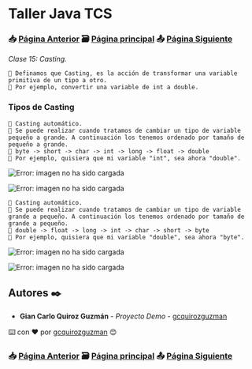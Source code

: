 # Taller Java TCS
### 📥 [Página Anterior](https://github.com/gcquirozguzman/java-tcs-202001/tree/OAYD100001) 🗃️ [Página principal](https://github.com/gcquirozguzman/java-tcs-202001) 📤 [Página Siguiente](https://github.com/gcquirozguzman/java-tcs-202001/tree/PRS0100001)

_Clase 15: Casting._

```
📢 Definamos que Casting, es la acción de transformar una variable primitiva de un tipo a otro.
📢 Por ejemplo, convertir una variable de int a double.
```

### Tipos de Casting

```
📢 Casting automático.
📢 Se puede realizar cuando tratamos de cambiar un tipo de variable pequeño a grande. A continuación los tenemos ordenado por tamaño de pequeño a grande.
📢 byte -> short -> char -> int -> long -> float -> double
📢 Por ejemplo, quisiera que mi variable "int", sea ahora "double".
```

![Error: imagen no ha sido cargada](https://github.com/gcquirozguzman/java-tcs-202001/blob/Clase-15/imagenes/pagina_15_1.png)

![Error: imagen no ha sido cargada](https://github.com/gcquirozguzman/java-tcs-202001/blob/Clase-15/imagenes/pagina_15_2.png)

```
📢 Casting automático.
📢 Se puede realizar cuando tratamos de cambiar un tipo de variable grande a pequeño. A continuación los tenemos ordenado por tamaño de grande a pequeño.
📢 double -> float -> long -> int -> char -> short -> byte
📢 Por ejemplo, quisiera que mi variable "double", sea ahora "byte".
```

![Error: imagen no ha sido cargada](https://github.com/gcquirozguzman/java-tcs-202001/blob/Clase-15/imagenes/pagina_15_3.png)

![Error: imagen no ha sido cargada](https://github.com/gcquirozguzman/java-tcs-202001/blob/Clase-15/imagenes/pagina_15_4.png)


## Autores ✒️

* **Gian Carlo Quiroz Guzmán** - *Proyecto Demo* - [gcquirozguzman](https://github.com/gcquirozguzman)

⌨️ con ❤️ por [gcquirozguzman](https://github.com/gcquirozguzman) 😊

### 📥 [Página Anterior](https://github.com/gcquirozguzman/java-tcs-202001/tree/OAYD100001) 🗃️ [Página principal](https://github.com/gcquirozguzman/java-tcs-202001) 📤 [Página Siguiente](https://github.com/gcquirozguzman/java-tcs-202001/tree/PRS0100001)
